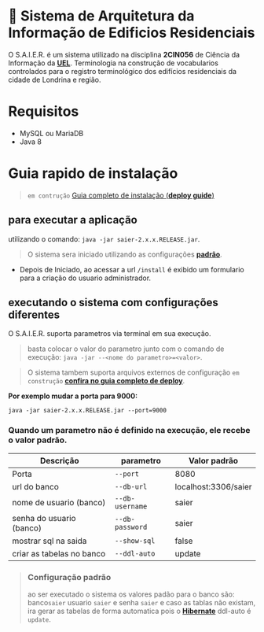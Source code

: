 # 🏢 Sistema de Arquitetura da Informação de Edificios Residenciais
O S.A.I.E.R. é um sistema utilizado na disciplina **2CIN056** de Ciência da Informação da [**UEL**](http://www.uel.br/ceca/cin/index.html).
Terminologia na construção de vocabularios
controlados para o registro terminológico dos edifícios residenciais da cidade de Londrina e região.

# Requisitos
 - MySQL ou MariaDB
 - Java 8

# Guia rapido de instalação
> `em contrução` [Guia completo de instalação (**deploy guide**)](#)
## para executar a aplicação

utilizando o comando:
`java -jar saier-2.x.x.RELEASE.jar`.
> O sistema sera iniciado utilizando as configurações [**padrão**](#quando-um-parametro-não-é-definido-na-execução-ele-recebe-o-valor-padrão).

- Depois de Iniciado, ao acessar a url `/install` é exibido um formulario para a
criação do usuario administrador.

## executando o sistema com configurações diferentes

O S.A.I.E.R. suporta parametros via terminal em sua execução.
> basta colocar o valor do parametro junto com o comando de execução: `java -jar --<nome do parametro>=<valor>`.

> O sistema tambem suporta arquivos externos de configuração `em construção` [**confira no guia completo de deploy**]().


**Por exemplo mudar a porta para 9000:**


```shell
java -jar saier-2.x.x.RELEASE.jar --port=9000
```

### Quando um parametro não é definido na execução, ele recebe o valor padrão.

|      **Descrição**        |  **parametro**  |              **Valor padrão**             |
|---------------------------|-----------------|-------------------------------------------|
| Porta                     | `--port`        | 8080                                      |
| url do banco              | `--db-url`      | localhost:3306/saier                      |
| nome de usuario (banco)   | `--db-username` | saier                                     |
| senha do usuario (banco)  | `--db-password` | saier                                     |
| mostrar sql na saida      | `--show-sql`    | false                                     |
| criar as tabelas no banco | `--ddl-auto`    | update                                    |

> ### Configuração padrão
> ao ser executado o sistema os valores padão para o banco são:
> banco`saier` usuario `saier` e senha `saier`
> e caso as tablas não existam, ira gerar as tabelas de forma automatica pois o [**Hibernate**](http://hibernate.org/orm/) ddl-auto é `update`.
